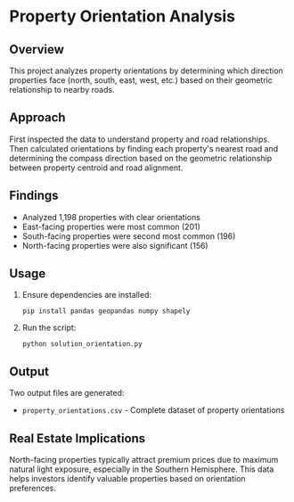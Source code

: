 # Property Orientation Analysis

## Overview
This project analyzes property orientations by determining which direction properties face (north, south, east, west, etc.) based on their geometric relationship to nearby roads.

## Approach
First inspected the data to understand property and road relationships. Then calculated orientations by finding each property's nearest road and determining the compass direction based on the geometric relationship between property centroid and road alignment.

## Findings
- Analyzed 1,198 properties with clear orientations
- East-facing properties were most common (201)
- South-facing properties were second most common (196)
- North-facing properties were also significant (156)

## Usage
1. Ensure dependencies are installed:
   ```
   pip install pandas geopandas numpy shapely
   ```
2. Run the script:
   ```
   python solution_orientation.py
   ```

## Output
Two output files are generated:
- `property_orientations.csv` - Complete dataset of property orientations

## Real Estate Implications
North-facing properties typically attract premium prices due to maximum natural light exposure, especially in the Southern Hemisphere. This data helps investors identify valuable properties based on orientation preferences.